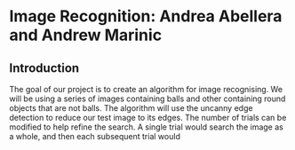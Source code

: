 # Image Recognition: Andrea Abellera and Andrew Marinic
 ## Introduction
<p>	The goal of our project is to create an algorithm for  image recognising. We will be using a series of images containing balls and other containing round objects that are not balls. The algorithm  will use the uncanny edge detection to reduce our test image to its edges. The number of trials can be modified to help refine the search. A single trial would search the image as a whole, and then each subsequent trial would   </p> 
<!--stackedit_data:
eyJoaXN0b3J5IjpbMTYxMjI0NzkyOF19
-->